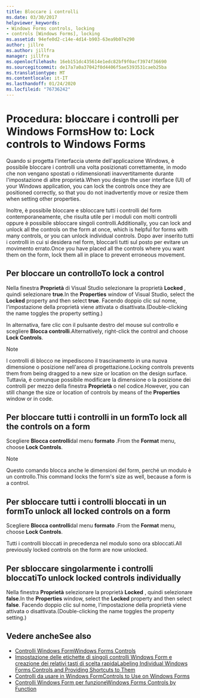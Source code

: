 ```yaml
---
title: Bloccare i controlli
ms.date: 03/30/2017
helpviewer_keywords:
- Windows Forms controls, locking
- controls [Windows Forms], locking
ms.assetid: 94efe0d2-c14e-4d14-b903-63ea9b07e290
author: jillre
ms.author: jillfra
manager: jillfra
ms.openlocfilehash: 16eb151dc435614e1edc82bf9f0acf3974f36690
ms.sourcegitcommit: de17a7a0a37042f0d4406f5ae5393531caeb25ba
ms.translationtype: MT
ms.contentlocale: it-IT
ms.lasthandoff: 01/24/2020
ms.locfileid: "76736242"
---
```

# <a name="how-to-lock-controls-to-windows-forms"></a><span data-ttu-id="c269e-102">Procedura: bloccare i controlli per Windows Forms</span><span class="sxs-lookup"><span data-stu-id="c269e-102">How to: Lock controls to Windows Forms</span></span>

<span data-ttu-id="c269e-103">Quando si progetta l'interfaccia utente dell'applicazione Windows, è possibile bloccare i controlli una volta posizionati correttamente, in modo che non vengano spostati o ridimensionati inavvertitamente durante l'impostazione di altre proprietà.</span><span class="sxs-lookup"><span data-stu-id="c269e-103">When you design the user interface (UI) of your Windows application, you can lock the controls once they are positioned correctly, so that you do not inadvertently move or resize them when setting other properties.</span></span>

<span data-ttu-id="c269e-104">Inoltre, è possibile bloccare e sbloccare tutti i controlli del form contemporaneamente, che risulta utile per i moduli con molti controlli oppure è possibile sbloccare singoli controlli.</span><span class="sxs-lookup"><span data-stu-id="c269e-104">Additionally, you can lock and unlock all the controls on the form at once, which is helpful for forms with many controls, or you can unlock individual controls.</span></span> <span data-ttu-id="c269e-105">Dopo aver inserito tutti i controlli in cui si desidera nel form, bloccarli tutti sul posto per evitare un movimento errato.</span><span class="sxs-lookup"><span data-stu-id="c269e-105">Once you have placed all the controls where you want them on the form, lock them all in place to prevent erroneous movement.</span></span>

## <a name="to-lock-a-control"></a><span data-ttu-id="c269e-106">Per bloccare un controllo</span><span class="sxs-lookup"><span data-stu-id="c269e-106">To lock a control</span></span>

<span data-ttu-id="c269e-107">Nella finestra **Proprietà** di Visual Studio selezionare la proprietà **Locked** , quindi selezionare **true**.</span><span class="sxs-lookup"><span data-stu-id="c269e-107">In the **Properties** window of Visual Studio, select the **Locked** property and then select **true**.</span></span> <span data-ttu-id="c269e-108">Facendo doppio clic sul nome, l'impostazione della proprietà viene attivata o disattivata.</span><span class="sxs-lookup"><span data-stu-id="c269e-108">(Double-clicking the name toggles the property setting.)</span></span>

<span data-ttu-id="c269e-109">In alternativa, fare clic con il pulsante destro del mouse sul controllo e scegliere **Blocca controlli**.</span><span class="sxs-lookup"><span data-stu-id="c269e-109">Alternatively, right-click the control and choose **Lock Controls**.</span></span>

> [!NOTE]
> <span data-ttu-id="c269e-110">I controlli di blocco ne impediscono il trascinamento in una nuova dimensione o posizione nell'area di progettazione.</span><span class="sxs-lookup"><span data-stu-id="c269e-110">Locking controls prevents them from being dragged to a new size or location on the design surface.</span></span> <span data-ttu-id="c269e-111">Tuttavia, è comunque possibile modificare la dimensione o la posizione dei controlli per mezzo della finestra **Proprietà** o nel codice.</span><span class="sxs-lookup"><span data-stu-id="c269e-111">However, you can still change the size or location of controls by means of the **Properties** window or in code.</span></span>

## <a name="to-lock-all-the-controls-on-a-form"></a><span data-ttu-id="c269e-112">Per bloccare tutti i controlli in un form</span><span class="sxs-lookup"><span data-stu-id="c269e-112">To lock all the controls on a form</span></span>

<span data-ttu-id="c269e-113">Scegliere **Blocca controlli**dal menu **formato** .</span><span class="sxs-lookup"><span data-stu-id="c269e-113">From the **Format** menu, choose **Lock Controls**.</span></span>

> [!NOTE]
> <span data-ttu-id="c269e-114">Questo comando blocca anche le dimensioni del form, perché un modulo è un controllo.</span><span class="sxs-lookup"><span data-stu-id="c269e-114">This command locks the form's size as well, because a form is a control.</span></span>

## <a name="to-unlock-all-locked-controls-on-a-form"></a><span data-ttu-id="c269e-115">Per sbloccare tutti i controlli bloccati in un form</span><span class="sxs-lookup"><span data-stu-id="c269e-115">To unlock all locked controls on a form</span></span>

<span data-ttu-id="c269e-116">Scegliere **Blocca controlli**dal menu **formato** .</span><span class="sxs-lookup"><span data-stu-id="c269e-116">From the **Format** menu, choose **Lock Controls**.</span></span>

<span data-ttu-id="c269e-117">Tutti i controlli bloccati in precedenza nel modulo sono ora sbloccati.</span><span class="sxs-lookup"><span data-stu-id="c269e-117">All previously locked controls on the form are now unlocked.</span></span>

## <a name="to-unlock-locked-controls-individually"></a><span data-ttu-id="c269e-118">Per sbloccare singolarmente i controlli bloccati</span><span class="sxs-lookup"><span data-stu-id="c269e-118">To unlock locked controls individually</span></span>

<span data-ttu-id="c269e-119">Nella finestra **Proprietà** selezionare la proprietà **Locked** , quindi selezionare **false**.</span><span class="sxs-lookup"><span data-stu-id="c269e-119">In the **Properties** window, select the **Locked** property and then select **false**.</span></span> <span data-ttu-id="c269e-120">Facendo doppio clic sul nome, l'impostazione della proprietà viene attivata o disattivata.</span><span class="sxs-lookup"><span data-stu-id="c269e-120">(Double-clicking the name toggles the property setting.)</span></span>

## <a name="see-also"></a><span data-ttu-id="c269e-121">Vedere anche</span><span class="sxs-lookup"><span data-stu-id="c269e-121">See also</span></span>

- [<span data-ttu-id="c269e-122">Controlli Windows Form</span><span class="sxs-lookup"><span data-stu-id="c269e-122">Windows Forms Controls</span></span>](index.md)
- [<span data-ttu-id="c269e-123">Impostazione delle etichette di singoli controlli Windows Form e creazione dei relativi tasti di scelta rapida</span><span class="sxs-lookup"><span data-stu-id="c269e-123">Labeling Individual Windows Forms Controls and Providing Shortcuts to Them</span></span>](labeling-individual-windows-forms-controls-and-providing-shortcuts-to-them.md)
- [<span data-ttu-id="c269e-124">Controlli da usare in Windows Form</span><span class="sxs-lookup"><span data-stu-id="c269e-124">Controls to Use on Windows Forms</span></span>](controls-to-use-on-windows-forms.md)
- [<span data-ttu-id="c269e-125">Controlli Windows Form per funzione</span><span class="sxs-lookup"><span data-stu-id="c269e-125">Windows Forms Controls by Function</span></span>](windows-forms-controls-by-function.md)
